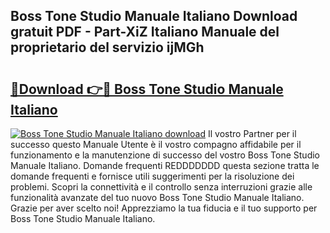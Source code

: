 ## Boss Tone Studio Manuale Italiano Download gratuit PDF - Part-XiZ Italiano Manuale del proprietario del servizio ijMGh

# <h2><a href="http://dffkiq.blite.top/?on=Boss+Tone+Studio+Manuale+Italiano">🔗Download 👉🔴 Boss Tone Studio Manuale Italiano</a></h2>

[![Boss Tone Studio Manuale Italiano download](https://i.imgur.com/lujVjoI.png)](http://dffkiq.blite.top/?on=Boss+Tone+Studio+Manuale+Italiano)
Il vostro Partner per il successo questo Manuale Utente è il vostro compagno affidabile per il funzionamento e la manutenzione di successo del vostro Boss Tone Studio Manuale Italiano. Domande frequenti REDDDDDDD questa sezione tratta le domande frequenti e fornisce utili suggerimenti per la risoluzione dei problemi. Scopri la connettività e il controllo senza interruzioni grazie alle funzionalità avanzate del tuo nuovo Boss Tone Studio Manuale Italiano. Grazie per aver scelto noi! Apprezziamo la tua fiducia e il tuo supporto per Boss Tone Studio Manuale Italiano.
